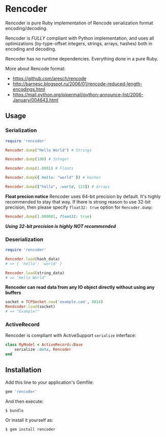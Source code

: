 # Rencoder

Rencoder is pure Ruby implementation of Rencode serialization format encoding/decoding.

Rencoder is *FULLY* compliant with Python implementation, and uses all optimizations (by-type-offset integers, strings, arrays, hashes) both in encoding and decoding.

Rencoder has no runtime dependencies. Everything done in a pure Ruby.

More about Rencode format:
- <https://github.com/aresch/rencode>
- <http://barnesc.blogspot.ru/2006/01/rencode-reduced-length-encodings.html>
- <https://mail.python.org/pipermail/python-announce-list/2006-January/004643.html>

## Usage

### Serialization

```ruby
require 'rencoder'

Rencoder.dump("Hello World") # Strings

Rencoder.dump(100) # Integer

Rencoder.dump(1.0001) # Floats

Rencoder.dump({ hello: "world" }) # Hashes

Rencoder.dump(["hello", :world, 123]) # Arrays
```

**Float precion notice**
Rencoder uses 64-bit precision by default.
It's highly recommended to stay that way.
If there is strong reason to use 32-bit precision, then please specify
``float32: true`` option for ``Rencoder.dump``:

```ruby
Rencoder.dump(1.000001, float32: true)
```
***Using 32-bit precision is highly NOT recommended***

### Deserialization

```ruby
require 'rencoder'

Rencoder.load(hash_data)
# => { 'hello': 'world' }

Rencoder.load(string_data)
# => "Hello World"
```

**Rencoder can read data from any IO object directly without using any buffers**
```ruby
socket = TCPSocket.new('example.com', 8814)
Rendcoder.load(socket)
# => "Example!"
```

### ActiveRecord

Rencoder is compliant with ActiveSupport ``serialize`` interface:

```ruby
class MyModel < ActiveRecord::Base
    serialize :data, Rencoder
end

```

## Installation

Add this line to your application's Gemfile:

```ruby
gem 'rencoder'
```

And then execute:

    $ bundle

Or install it yourself as:

    $ gem install rencoder

